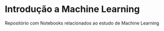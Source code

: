 # Introdução a Machine Learning
Repositório com Notebooks relacionados ao estudo de Machine Learning
